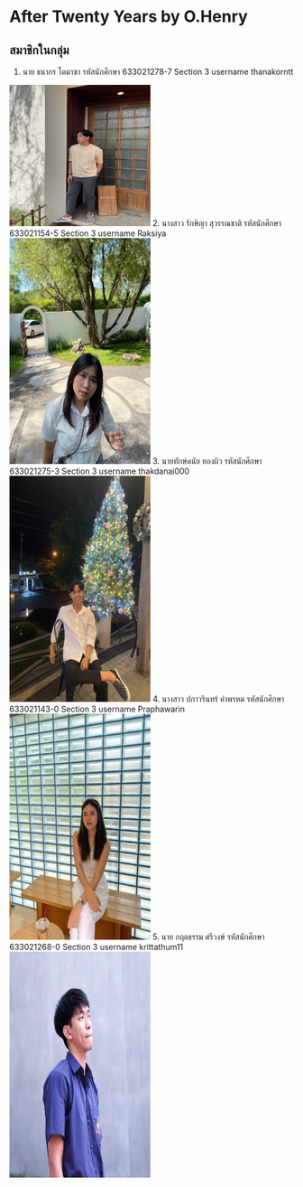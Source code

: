 # After Twenty Years by O.Henry
## สมาชิกในกลุ่ม
1. นาย ธนากร โตมาซา รหัสนักศึกษา 633021278-7 Section 3 username thanakorntt <br>
<img src="/media/jack.png" alt="drawing" style="width:250px; height:250px;"/>
2. นางสาว รักษิญา สุวรรณชาติ รหัสนักศึกษา 633021154-5 Section 3 username Raksiya <br>
<img src="/media/kaning.jpg" alt="drawing" style="width:250px; height:400px;"/>
3. นายทักษ์ดนัย ทองผิว รหัสนักศึกษา 633021275-3 Section 3 username thakdanai000 <br>
<img src="/media/thakdanai.jpg" alt="drawing" style="width:250px; height:400px;"/>
4. นางสาว ปภาวรินทร์ คำพรหม รหัสนักศึกษา 633021143-0 Section 3 username Praphawarin <br>
<img src="/media/piang.jpg" alt="drawing" style="width:250px; height:400px;"/>
5. นาย กฤตธรรม ศรีวงษ์ รหัสนักศึกษา 633021268-0 Section 3 username krittathum11 <br>
<img src="/media/krittathum.jpg" alt="drawing" style="width:250px; height:400px;"/>